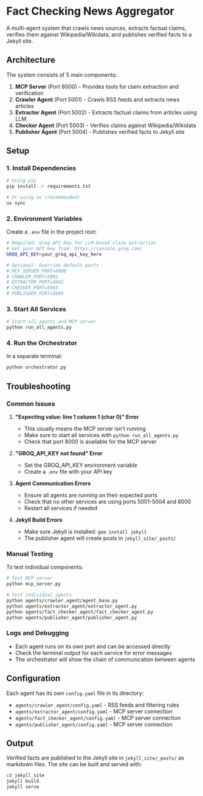 # Fact Checking News Aggregator

A multi-agent system that crawls news sources, extracts factual claims, verifies them against Wikipedia/Wikidata, and publishes verified facts to a Jekyll site.

## Architecture

The system consists of 5 main components:

1. **MCP Server** (Port 8000) - Provides tools for claim extraction and verification
2. **Crawler Agent** (Port 5001) - Crawls RSS feeds and extracts news articles
3. **Extractor Agent** (Port 5002) - Extracts factual claims from articles using LLM
4. **Checker Agent** (Port 5003) - Verifies claims against Wikipedia/Wikidata
5. **Publisher Agent** (Port 5004) - Publishes verified facts to Jekyll site

## Setup

### 1. Install Dependencies

```bash
# Using pip
pip install -r requirements.txt

# Or using uv (recommended)
uv sync
```

### 2. Environment Variables

Create a `.env` file in the project root:

```bash
# Required: Groq API Key for LLM-based claim extraction
# Get your API key from: https://console.groq.com/
GROQ_API_KEY=your_groq_api_key_here

# Optional: Override default ports
# MCP_SERVER_PORT=8000
# CRAWLER_PORT=5001
# EXTRACTOR_PORT=5002
# CHECKER_PORT=5003
# PUBLISHER_PORT=5004
```

### 3. Start All Services

```bash
# Start all agents and MCP server
python run_all_agents.py
```

### 4. Run the Orchestrator

In a separate terminal:

```bash
python orchestrator.py
```

## Troubleshooting

### Common Issues

1. **"Expecting value: line 1 column 1 (char 0)" Error**
   - This usually means the MCP server isn't running
   - Make sure to start all services with `python run_all_agents.py`
   - Check that port 8000 is available for the MCP server

2. **"GROQ_API_KEY not found" Error**
   - Set the GROQ_API_KEY environment variable
   - Create a `.env` file with your API key

3. **Agent Communication Errors**
   - Ensure all agents are running on their expected ports
   - Check that no other services are using ports 5001-5004 and 8000
   - Restart all services if needed

4. **Jekyll Build Errors**
   - Make sure Jekyll is installed: `gem install jekyll`
   - The publisher agent will create posts in `jekyll_site/_posts/`

### Manual Testing

To test individual components:

```bash
# Test MCP server
python mcp_server.py

# Test individual agents
python agents/crawler_agent/agent_base.py
python agents/extractor_agent/extractor_agent.py
python agents/fact_checker_agent/fact_checker_agent.py
python agents/publisher_agent/publisher_agent.py
```

### Logs and Debugging

- Each agent runs on its own port and can be accessed directly
- Check the terminal output for each service for error messages
- The orchestrator will show the chain of communication between agents

## Configuration

Each agent has its own `config.yaml` file in its directory:

- `agents/crawler_agent/config.yaml` - RSS feeds and filtering rules
- `agents/extractor_agent/config.yaml` - MCP server connection
- `agents/fact_checker_agent/config.yaml` - MCP server connection
- `agents/publisher_agent/config.yaml` - MCP server connection

## Output

Verified facts are published to the Jekyll site in `jekyll_site/_posts/` as markdown files. The site can be built and served with:

```bash
cd jekyll_site
jekyll build
jekyll serve
```